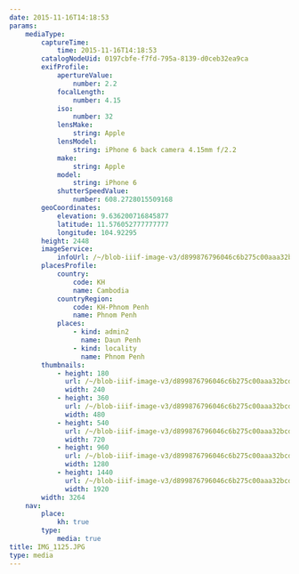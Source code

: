 ```yaml
---
date: 2015-11-16T14:18:53
params:
    mediaType:
        captureTime:
            time: 2015-11-16T14:18:53
        catalogNodeUid: 0197cbfe-f7fd-795a-8139-d0ceb32ea9ca
        exifProfile:
            apertureValue:
                number: 2.2
            focalLength:
                number: 4.15
            iso:
                number: 32
            lensMake:
                string: Apple
            lensModel:
                string: iPhone 6 back camera 4.15mm f/2.2
            make:
                string: Apple
            model:
                string: iPhone 6
            shutterSpeedValue:
                number: 608.2728015509168
        geoCoordinates:
            elevation: 9.636200716845877
            latitude: 11.576052777777777
            longitude: 104.92295
        height: 2448
        imageService:
            infoUrl: /~/blob-iiif-image-v3/d899876796046c6b275c00aaa32bcd545d3ab889844d619b890009a71f0b4ff8/info.json
        placesProfile:
            country:
                code: KH
                name: Cambodia
            countryRegion:
                code: KH-Phnom Penh
                name: Phnom Penh
            places:
                - kind: admin2
                  name: Daun Penh
                - kind: locality
                  name: Phnom Penh
        thumbnails:
            - height: 180
              url: /~/blob-iiif-image-v3/d899876796046c6b275c00aaa32bcd545d3ab889844d619b890009a71f0b4ff8/full/240%2C180/0/default.jpg
              width: 240
            - height: 360
              url: /~/blob-iiif-image-v3/d899876796046c6b275c00aaa32bcd545d3ab889844d619b890009a71f0b4ff8/full/480%2C360/0/default.jpg
              width: 480
            - height: 540
              url: /~/blob-iiif-image-v3/d899876796046c6b275c00aaa32bcd545d3ab889844d619b890009a71f0b4ff8/full/720%2C540/0/default.jpg
              width: 720
            - height: 960
              url: /~/blob-iiif-image-v3/d899876796046c6b275c00aaa32bcd545d3ab889844d619b890009a71f0b4ff8/full/1280%2C960/0/default.jpg
              width: 1280
            - height: 1440
              url: /~/blob-iiif-image-v3/d899876796046c6b275c00aaa32bcd545d3ab889844d619b890009a71f0b4ff8/full/1920%2C1440/0/default.jpg
              width: 1920
        width: 3264
    nav:
        place:
            kh: true
        type:
            media: true
title: IMG_1125.JPG
type: media
---
```

